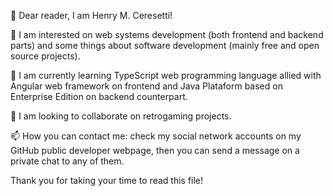 👋 Dear reader, I am Henry M. Ceresetti!

👀 I am interested on web systems development (both frontend and backend parts) and some things about software development (mainly free and open source projects).

🌱 I am currently learning TypeScript web programming language allied with Angular web framework on frontend and Java Plataform based on Enterprise Edition on backend counterpart.

💞️ I am looking to collaborate on retrogaming projects.

📫 How you can contact me: check my social network accounts on my GitHub public developer webpage, then you can send a message on a private chat to any of them.

Thank you for taking your time to read this file!
<!---
HenryCeresetti/HenryCeresetti is a ✨ special ✨ repository because its `README.md` (this file) appears on your GitHub profile.
You can click the Preview link to take a look at your changes.
--->
